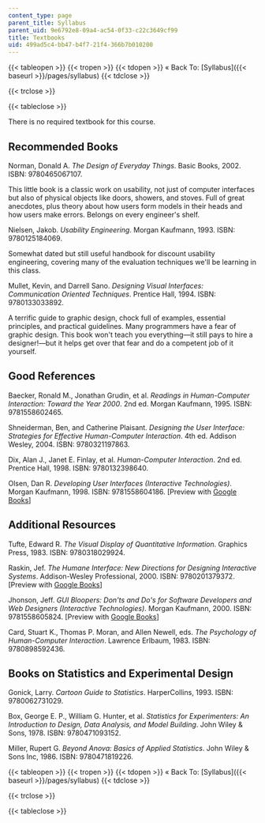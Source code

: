 ```yaml
---
content_type: page
parent_title: Syllabus
parent_uid: 9e6792e8-09a4-ac54-0f33-c22c3649cf99
title: Textbooks
uid: 499ad5c4-bb47-b4f7-21f4-366b7b010200
---
```


{{< tableopen >}}
{{< tropen >}}
{{< tdopen >}}
« Back To: [Syllabus]({{< baseurl >}}/pages/syllabus)
{{< tdclose >}}

{{< trclose >}}

{{< tableclose >}}

There is no required textbook for this course.

Recommended Books
-----------------

Norman, Donald A. _The Design of Everyday Things_. Basic Books, 2002. ISBN: 9780465067107.

This little book is a classic work on usability, not just of computer interfaces but also of physical objects like doors, showers, and stoves. Full of great anecdotes, plus theory about how users form models in their heads and how users make errors. Belongs on every engineer's shelf.

Nielsen, Jakob. _Usability Engineering_. Morgan Kaufmann, 1993. ISBN: 9780125184069.

Somewhat dated but still useful handbook for discount usability engineering, covering many of the evaluation techniques we'll be learning in this class.

Mullet, Kevin, and Darrell Sano. _Designing Visual Interfaces: Communication Oriented Techniques_. Prentice Hall, 1994. ISBN: 9780133033892.

A terrific guide to graphic design, chock full of examples, essential principles, and practical guidelines. Many programmers have a fear of graphic design. This book won't teach you everything—it still pays to hire a designer!—but it helps get over that fear and do a competent job of it yourself.

Good References
---------------

Baecker, Ronald M., Jonathan Grudin, et al. _Readings in Human-Computer Interaction: Toward the Year 2000_. 2nd ed. Morgan Kaufmann, 1995. ISBN: 9781558602465.

Shneiderman, Ben, and Catherine Plaisant. _Designing the User Interface: Strategies for Effective Human-Computer Interaction_. 4th ed. Addison Wesley, 2004. ISBN: 9780321197863.

Dix, Alan J., Janet E. Finlay, et al. _Human-Computer Interaction_. 2nd ed. Prentice Hall, 1998. ISBN: 9780132398640.

Olsen, Dan R. _Developing User Interfaces (Interactive Technologies)_. Morgan Kaufmann, 1998. ISBN: 9781558604186. \[Preview with [Google Books](http://books.google.com/books?id=aSfZMN9QhNwC&pg=PAfrontcover)\]

Additional Resources
--------------------

Tufte, Edward R. _The Visual Display of Quantitative Information_. Graphics Press, 1983. ISBN: 9780318029924.

Raskin, Jef. _The Humane Interface: New Directions for Designing Interactive Systems_. Addison-Wesley Professional, 2000. ISBN: 9780201379372. \[Preview with [Google Books](http://books.google.com/books?id=D39vjmLfO3kC&pg=PAfrontcover)\]

Jhonson, Jeff. _GUI Bloopers: Don'ts and Do's for Software Developers and Web Designers (Interactive Technologies)_. Morgan Kaufmann, 2000. ISBN: 9781558605824. \[Preview with [Google Books](http://books.google.com/books?id=-kcKpqzbBR0C&pg=Pafrontcover)\]

Card, Stuart K., Thomas P. Moran, and Allen Newell, eds. _The Psychology of Human-Computer Interaction_. Lawrence Erlbaum, 1983. ISBN: 9780898592436.

Books on Statistics and Experimental Design
-------------------------------------------

Gonick, Larry. _Cartoon Guide to Statistics_. HarperCollins, 1993. ISBN: 9780062731029.

Box, George E. P., William G. Hunter, et al. _Statistics for Experimenters: An Introduction to Design, Data Analysis, and Model Building_. John Wiley & Sons, 1978. ISBN: 9780471093152.

Miller, Rupert G. _Beyond Anova: Basics of Applied Statistics_. John Wiley & Sons Inc, 1986. ISBN: 9780471819226.

{{< tableopen >}}
{{< tropen >}}
{{< tdopen >}}
« Back To: [Syllabus]({{< baseurl >}}/pages/syllabus)
{{< tdclose >}}

{{< trclose >}}

{{< tableclose >}}